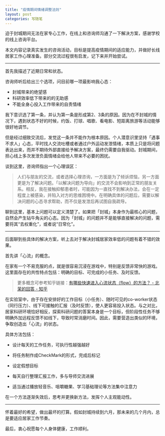 ```yaml
---
title: "疫情期间情绪调整法则"
layout: post
categories: 写随笔
---
```


迫于封城期间无法在家专心工作，在线上和咨询师沟通了一下解决方案，感谢学校的线上咨询平台。

<!-- more -->

本文内容记录真实发生的咨询活动，目标是提高疫情期间的适应能力，并做好长线居家工作心理准备。部分交流过程很有启发，记下来并开始尝试。

---

首先我描述了近期日常和状态。

咨询师听后给出三个选项，问目前哪一项最影响我心态：

* 封城带来的绝望感
* 科研效率低下带来的的无助感
* 不能全身心投入工作带来的自责情绪

我下意识选了第一条，并认为第一条是形成第2、3条的原因。因为在不封城的情况下，遇到状态不好的时候，约饭、打球、唱歌、看电影、短距离旅游等活动能够很好地调节。

但是经过细致交流后，发觉这一条并不能作为根本原因。个人潜意识里坚持「遇事不求人」心态，平时找人交流吐槽或者通过户外运动发泄情绪，本质上只是将问题表达出来，而并不期待外部直接给予解决方案，最终仍需要自我驱动。封城期间，担心线上多次发泄负面情绪会给他人带来不必要的困扰。

谈到这里，咨询师指出一个心理误区：

> 人们与朋友的交流，或者选择心理咨询，一方面是为了倾诉烦恼，另一方面更是为了解决问题。「以解决问题为导向」的交流不会影响到正常的朋友关系。相反，我在接触抑郁患者时，可能因为一直找不到解决办法，会在一定程度上被感染，并陷入对方的思维困境中。在明确具体的问题后，需要以解决问题的心态寻求帮助，而不仅是发泄后再试图自我疏导。

聊到这里，基本上问题可以定义清楚了。如果把「封城」本身作为最核心的问题，自然会产生钻牛角尖的心态。因为「封城」的问题并不是能够直接解决的问题，需要将其“去权重化”，或者说“日常化”。

---

后面聊到些具体的解决方案，听上去对于解决封城居家效率低的问题有着不错的效果。

首先讲「心流」的概念。

在家有一个不易克服的点，就是很容易沉浸在游戏中，特别是反馈非常快的游戏。这里面存在的共性特点包括：明确的目标、可完成的小任务、及时反馈。

> 更多概念可参考知乎链接：[有哪些快速进入心流状态（flow）的方法？ - 北茉的回答 - 知乎](https://www.zhihu.com/question/20992764/answer/875167616)

在实验室中，由于存在安排好的工作目标（小任务）、随时可见的co-worker状态（同行压力）、线下可接触的汇报（及时反馈），使人更容易投入状态。与之对比，居家科研环境恰好相反，探索科研问题的答案本身是一个目标，但阶段性任务不够明确外加远程反馈不如线下，导致时常消磨时间。因此，需要营造出类似的环境，争取创造出「心流」的状态。

具体方法包括：

* 设计每天的工作任务，可执行性越强越好
* 将任务制作成CheckMark的形式，完成后标记
* 设定假想目标
* 每天自行整理汇报工作，多与导师交流进展

* 适当通过播放轻音乐、咀嚼糖果、学习基础理论等方法集中注意力

在一个方法逐渐失效后，思考并更换新方法，发挥个人主观能动性。

---

怀着最好的希望，做出最坏的打算。假如封城持续到六月，那未来的几个月内，总是要适应居家工作节奏。



最后，衷心祝愿每个人身体健康，工作顺利。